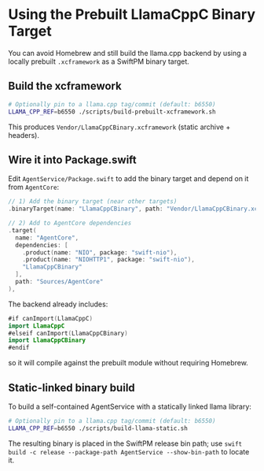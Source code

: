 # Using the Prebuilt LlamaCppC Binary Target

You can avoid Homebrew and still build the llama.cpp backend by using a locally
prebuilt `.xcframework` as a SwiftPM binary target.

## Build the xcframework

```bash
# Optionally pin to a llama.cpp tag/commit (default: b6550)
LLAMA_CPP_REF=b6550 ./scripts/build-prebuilt-xcframework.sh
```

This produces `Vendor/LlamaCppCBinary.xcframework` (static archive + headers).

## Wire it into Package.swift

Edit `AgentService/Package.swift` to add the binary target and depend on it from
`AgentCore`:

```swift
// 1) Add the binary target (near other targets)
.binaryTarget(name: "LlamaCppCBinary", path: "Vendor/LlamaCppCBinary.xcframework"),

// 2) Add to AgentCore dependencies
.target(
  name: "AgentCore",
  dependencies: [
    .product(name: "NIO", package: "swift-nio"),
    .product(name: "NIOHTTP1", package: "swift-nio"),
    "LlamaCppCBinary"
  ],
  path: "Sources/AgentCore"
),
```

The backend already includes:

```swift
#if canImport(LlamaCppC)
import LlamaCppC
#elseif canImport(LlamaCppCBinary)
import LlamaCppCBinary
#endif
```

so it will compile against the prebuilt module without requiring Homebrew.

## Static-linked binary build

To build a self-contained AgentService with a statically linked llama library:

```bash
# Optionally pin to a llama.cpp tag/commit (default: b6550)
LLAMA_CPP_REF=b6550 ./scripts/build-llama-static.sh
```

The resulting binary is placed in the SwiftPM release bin path; use `swift build -c release --package-path AgentService --show-bin-path` to locate it.
